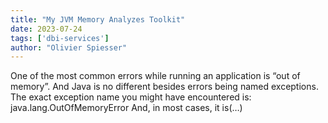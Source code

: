 ```yaml
---
title: "My JVM Memory Analyzes Toolkit"
date: 2023-07-24
tags: ['dbi-services']
author: "Olivier Spiesser"
---
```

One of the most common errors while running an application is “out of memory”. And Java is no different besides errors being named exceptions. The exact exception name you might have encountered is: java.lang.OutOfMemoryError And, in most cases, it is(…)